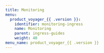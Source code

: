 ```yaml
---
title: Monitoring
menu:
  product_voyager_{{ .version }}:
    identifier: monitoring-ingress
    name: Monitoring
    parent: ingress-guides
    weight: 40
menu_name: product_voyager_{{ .version }}
---
```

